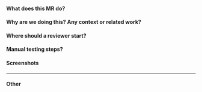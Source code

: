 #### What does this MR do?

#### Why are we doing this? Any context or related work?

#### Where should a reviewer start?

#### Manual testing steps?

#### Screenshots

---

#### Other
